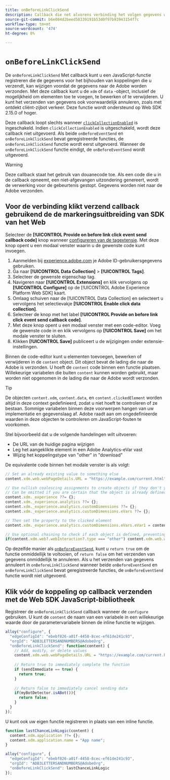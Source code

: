 ```yaml
---
title: onBeforeLinkClickSend
description: Callback die net alvorens verbinding het volgen gegevens wordt verzonden.
source-git-commit: b6e084d2beed58339191b53d0f97b93943154f7c
workflow-type: tm+mt
source-wordcount: '474'
ht-degree: 0%

---
```


# `onBeforeLinkClickSend`

De `onBeforeLinkClickSend` Met callback kunt u een JavaScript-functie registreren die de gegevens voor het bijhouden van koppelingen die u verzendt, kan wijzigen voordat de gegevens naar de Adobe worden verzonden. Met deze callback kunt u de `xdm` of `data` -object, inclusief de mogelijkheid om elementen toe te voegen, te bewerken of te verwijderen. U kunt het verzenden van gegevens ook voorwaardelijk annuleren, zoals met ontdekt cliënt-zijbot verkeer. Deze functie wordt ondersteund op Web SDK 2.15.0 of hoger.

Deze callback loopt slechts wanneer [`clickCollectionEnabled`](clickcollectionenabled.md) is ingeschakeld. Indien `clickCollectionEnabled` is uitgeschakeld, wordt deze callback niet uitgevoerd. Als beide `onBeforeEventSend` en `onBeforeLinkClickSend` bevat geregistreerde functies, de `onBeforeLinkClickSend` functie wordt eerst uitgevoerd. Wanneer de `onBeforeLinkClickSend` functie eindigt, de `onBeforeEventSend` wordt uitgevoerd.

>[!WARNING]
>
>Deze callback staat het gebruik van douanecode toe. Als een code die u in de callback opneemt, een niet-afgevangen uitzondering genereert, wordt de verwerking voor de gebeurtenis gestopt. Gegevens worden niet naar de Adobe verzonden.

## Voor de verbinding klikt verzend callback gebruikend de de markeringsuitbreiding van SDK van het Web

Selecteer de **[!UICONTROL Provide on before link click event send callback code]** knop wanneer [configureren van de tagextensie](/help/tags/extensions/client/web-sdk/web-sdk-extension-configuration.md). Met deze knop opent u een modaal venster waarin u de gewenste code kunt invoegen.

1. Aanmelden bij [experience.adobe.com](https://experience.adobe.com) je Adobe ID-gebruikersgegevens gebruiken.
1. Ga naar **[!UICONTROL Data Collection]** > **[!UICONTROL Tags]**.
1. Selecteer de gewenste eigenschap tag.
1. Navigeren naar **[!UICONTROL Extensions]** en klik vervolgens op **[!UICONTROL Configure]** op de [!UICONTROL Adobe Experience Platform Web SDK] kaart.
1. Omlaag schuiven naar de [!UICONTROL Data Collection] en selecteert u vervolgens het selectievakje **[!UICONTROL Enable click data collection]**.
1. Selecteer de knop met het label **[!UICONTROL Provide on before link click event send callback code]**.
1. Met deze knop opent u een modaal venster met een code-editor. Voeg de gewenste code in en klik vervolgens op **[!UICONTROL Save]** om het modale venster te sluiten.
1. Klikken **[!UICONTROL Save]** publiceert u de wijzigingen onder extensie-instellingen.

Binnen de code-editor kunt u elementen toevoegen, bewerken of verwijderen in de `content` object. Dit object bevat de lading die naar de Adobe is verzonden. U hoeft de `content` code binnen een functie plaatsen. Willekeurige variabelen die buiten `content` kunnen worden gebruikt, maar worden niet opgenomen in de lading die naar de Adobe wordt verzonden.

>[!TIP]
>
>De objecten `content.xdm`, `content.data`, en `content.clickedElement` worden altijd in deze context gedefinieerd, zodat u niet hoeft te controleren of ze bestaan. Sommige variabelen binnen deze voorwerpen hangen van uw implementatie en gegevenslaag af. Adobe raadt aan om ongedefinieerde waarden in deze objecten te controleren om JavaScript-fouten te voorkomen.

Stel bijvoorbeeld dat u de volgende handelingen wilt uitvoeren:

* De URL van de huidige pagina wijzigen
* Leg het aangeklikte element in een Adobe Analytics-eVar vast
* Wijzig het koppelingstype van &quot;other&quot; in &quot;download&quot;

De equivalente code binnen het modale venster is als volgt:

```js
// Set an already existing value to something else
content.xdm.web.webPageDetails.URL = "https://example.com/current.html";

// Use nullish coalescing assignments to create objects if they don't yet exist, preventing undefined errors. 
// Can be omitted if you are certain that the object is already defined
content.xdm._experience ??= {};
content.xdm._experience.analytics ??= {};
content.xdm._experience.analytics.customDimensions ??= {};
content.xdm._experience.analytics.customDimensions.eVars ??= {};

// Then set the property to the clicked element
content.xdm._experience.analytics.customDimensions.eVars.eVar1 = content.clickedElement;

// Use optional chaining to check if each object is defined, preventing undefined errors
if(content.xdm.web?.webInteraction?.type === "other") content.xdm.web.webInteraction.type = "download";
```

Op dezelfde manier als [`onBeforeEventSend`](onbeforeeventsend.md), kunt u `return true` om de functie onmiddellijk te voltooien, of `return false` om het verzenden van gegevens onmiddellijk te annuleren. Als u het verzenden van gegevens annuleert in `onBeforeLinkClickSend` wanneer beide `onBeforeEventSend` en `onBeforeLinkClickSend` bevat geregistreerde functies, de `onBeforeEventSend` functie wordt niet uitgevoerd.

## Klik vóór de koppeling op callback verzenden met de Web SDK JavaScript-bibliotheek

Registreer de `onBeforeLinkClickSend` callback wanneer de `configure` gebruiken. U kunt de `content` de naam van een variabele in een willekeurige waarde door de parametervariabele binnen de inline functie te wijzigen.

```js
alloy("configure", {
  "edgeConfigId": "ebebf826-a01f-4458-8cec-ef61de241c93",
  "orgId": "ADB3LETTERSANDNUMBERS@AdobeOrg",
  "onBeforeLinkClickSend": function(content) {
    // Add, modify, or delete values
    content.xdm.web.webPageDetails.URL = "https://example.com/current.html";
    
    // Return true to immediately complete the function
    if (sendImmediate == true) {
      return true;
    }
    
    // Return false to immediately cancel sending data
    if(myBotDetector.isABot()){
      return false;
    }
  }
});
```

U kunt ook uw eigen functie registreren in plaats van een inline functie.

```js
function lastChanceLinkLogic(content) {
  content.xdm.application ??= {};
  content.xdm.application.name = "App name";
}

alloy("configure", {
  "edgeConfigId": "ebebf826-a01f-4458-8cec-ef61de241c93",
  "orgId": "ADB3LETTERSANDNUMBERS@AdobeOrg",
  "onBeforeLinkClickSend": lastChanceLinkLogic
});    
```
